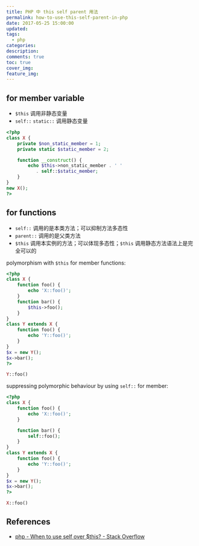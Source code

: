 ```yaml
---
title: PHP 中 this self parent 用法
permalink: how-to-use-this-self-parent-in-php
date: 2017-05-25 15:00:00
updated:
tags:
  - php
categories:
description:
comments: true
toc: true
cover_img:
feature_img:
---
```


## for member variable

- `$this` 调用非静态变量
- `self::` `static::` 调用静态变量

```php
<?php
class X {
    private $non_static_member = 1;
    private static $static_member = 2;

    function __construct() {
        echo $this->non_static_member . ' '
           . self::$static_member;
    }
}
new X();
?>
```

## for functions

- `self::` 调用的是本类方法；可以抑制方法多态性
- `parent::` 调用的是父类方法
- `$this` 调用本实例的方法；可以体现多态性；`$this` 调用静态方法语法上是完全可以的

polymorphism with `$this` for member functions:

```php
<?php
class X {
    function foo() {
        echo 'X::foo()';
    }
    function bar() {
        $this->foo();
    }
}
class Y extends X {
    function foo() {
        echo 'Y::foo()';
    }
}
$x = new Y();
$x->bar();
?>
```

```php
Y::foo()
```

<!-- more -->

suppressing polymorphic behaviour by using `self::` for member:

```php
<?php
class X {
    function foo() {
        echo 'X::foo()';
    }

    function bar() {
        self::foo();
    }
}
class Y extends X {
    function foo() {
        echo 'Y::foo()';
    }
}
$x = new Y();
$x->bar();
?>
```

```php
X::foo()
```

## References

- [php - When to use self over \$this? - Stack Overflow](https://stackoverflow.com/questions/151969/when-to-use-self-over-this)
